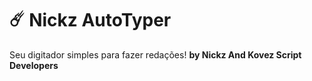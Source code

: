 # ☄️ Nickz AutoTyper

Seu digitador simples para fazer redações!
**by Nickz And Kovez Script Developers**
